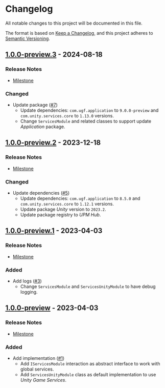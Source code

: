 # Changelog

All notable changes to this project will be documented in this file.

The format is based on [Keep a Changelog](https://keepachangelog.com/en/1.0.0/),
and this project adheres to [Semantic Versioning](https://semver.org/spec/v2.0.0.html).

## [1.0.0-preview.3](https://github.com/unity-game-framework/ugf-module-services/releases/tag/1.0.0-preview.3) - 2024-08-18  

### Release Notes

- [Milestone](https://github.com/unity-game-framework/ugf-module-services/milestone/4?closed=1)  
    

### Changed

- Update package ([#7](https://github.com/unity-game-framework/ugf-module-services/issues/7))  
    - Update dependencies: `com.ugf.application` to `9.0.0-preview` and `com.unity.services.core` to `1.13.0` versions.
    - Change `ServicesModule` and related classes to support update _Application_ package.

## [1.0.0-preview.2](https://github.com/unity-game-framework/ugf-module-services/releases/tag/1.0.0-preview.2) - 2023-12-18  

### Release Notes

- [Milestone](https://github.com/unity-game-framework/ugf-module-services/milestone/3?closed=1)  
    

### Changed

- Update dependencies ([#5](https://github.com/unity-game-framework/ugf-module-services/issues/5))  
    - Update dependencies: `com.ugf.application` to `8.5.0` and `com.unity.services.core` to `1.12.1` versions.
    - Update package _Unity_ version to `2023.2`.
    - Update package registry to _UPM Hub_.

## [1.0.0-preview.1](https://github.com/unity-game-framework/ugf-module-services/releases/tag/1.0.0-preview.1) - 2023-04-03  

### Release Notes

- [Milestone](https://github.com/unity-game-framework/ugf-module-services/milestone/2?closed=1)  
    

### Added

- Add logs ([#3](https://github.com/unity-game-framework/ugf-module-services/issues/3))  
    - Change `ServicesModule` and `ServicesUnityModule` to have debug logging.

## [1.0.0-preview](https://github.com/unity-game-framework/ugf-module-services/releases/tag/1.0.0-preview) - 2023-04-03  

### Release Notes

- [Milestone](https://github.com/unity-game-framework/ugf-module-services/milestone/1?closed=1)  
    

### Added

- Add implementation ([#1](https://github.com/unity-game-framework/ugf-module-services/issues/1))  
    - Add `IServicesModule` interaction as abstract interface to work with global services.
    - Add `ServicesUnityModule` class as default implementation to use _Unity Game Services_.


